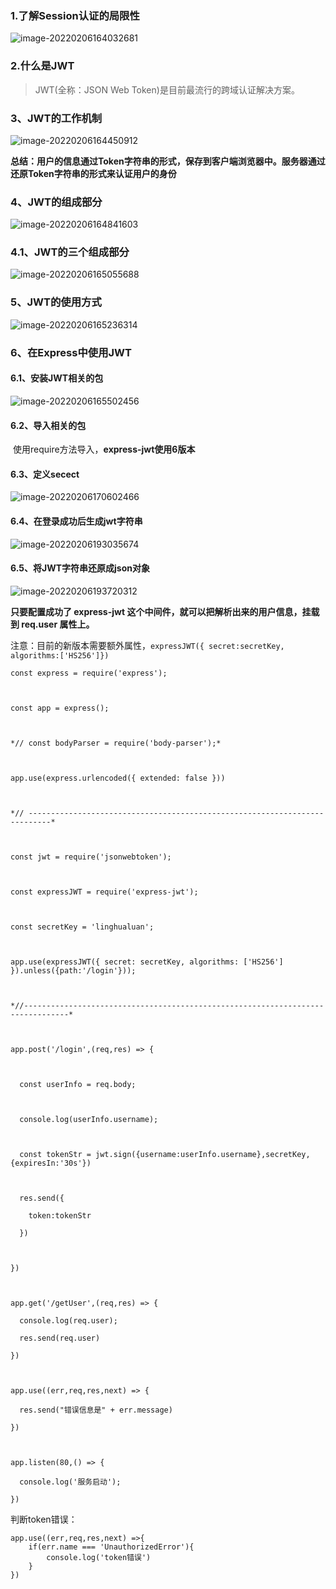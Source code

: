 ### 1.了解Session认证的局限性

![image-20220206164032681](C:\Users\000\AppData\Roaming\Typora\typora-user-images\image-20220206164032681.png)



### 2.什么是JWT

> JWT(全称：JSON Web Token)是目前最流行的跨域认证解决方案。



### 3、JWT的工作机制

![image-20220206164450912](C:\Users\000\AppData\Roaming\Typora\typora-user-images\image-20220206164450912.png)

**总结：用户的信息通过Token字符串的形式，保存到客户端浏览器中。服务器通过还原Token字符串的形式来认证用户的身份**



### 4、JWT的组成部分

![image-20220206164841603](C:\Users\000\AppData\Roaming\Typora\typora-user-images\image-20220206164841603.png)

### 		4.1、JWT的三个组成部分

![image-20220206165055688](C:\Users\000\AppData\Roaming\Typora\typora-user-images\image-20220206165055688.png)



### 5、JWT的使用方式

![image-20220206165236314](C:\Users\000\AppData\Roaming\Typora\typora-user-images\image-20220206165236314.png)



### 6、在Express中使用JWT

#### 		6.1、安装JWT相关的包

![image-20220206165502456](C:\Users\000\AppData\Roaming\Typora\typora-user-images\image-20220206165502456.png)

#### 		6.2、导入相关的包

​				使用require方法导入，**express-jwt使用6版本**



#### 		6.3、定义secect

![image-20220206170602466](C:\Users\000\AppData\Roaming\Typora\typora-user-images\image-20220206170602466.png)



#### 		6.4、在登录成功后生成jwt字符串

![image-20220206193035674](C:\Users\000\AppData\Roaming\Typora\typora-user-images\image-20220206193035674.png)

#### 		6.5、将JWT字符串还原成json对象

![image-20220206193720312](C:\Users\000\AppData\Roaming\Typora\typora-user-images\image-20220206193720312.png)

**只要配置成功了 express-jwt 这个中间件，就可以把解析出来的用户信息，挂载到 req.user 属性上。**

注意：目前的新版本需要额外属性，`expressJWT({ secret:secretKey, algorithms:['HS256']})`



```
const express = require('express');



const app = express();



*// const bodyParser = require('body-parser');*



app.use(express.urlencoded({ extended: false }))



*// ---------------------------------------------------------------------------*



const jwt = require('jsonwebtoken');



const expressJWT = require('express-jwt');



const secretKey = 'linghualuan';



app.use(expressJWT({ secret: secretKey, algorithms: ['HS256'] }).unless({path:'/login'}));



*//--------------------------------------------------------------------------------*



app.post('/login',(req,res) => {



  const userInfo = req.body;



  console.log(userInfo.username);



  const tokenStr = jwt.sign({username:userInfo.username},secretKey,{expiresIn:'30s'})



  res.send({

​    token:tokenStr

  })



})



app.get('/getUser',(req,res) => {

  console.log(req.user);

  res.send(req.user)

})



app.use((err,req,res,next) => {

  res.send("错误信息是" + err.message)

})



app.listen(80,() => {

  console.log('服务启动');

})
```

判断token错误：

```
app.use((err,req,res,next) =>{
	if(err.name === 'UnauthorizedError'){
		console.log('token错误')
	}
})
```

